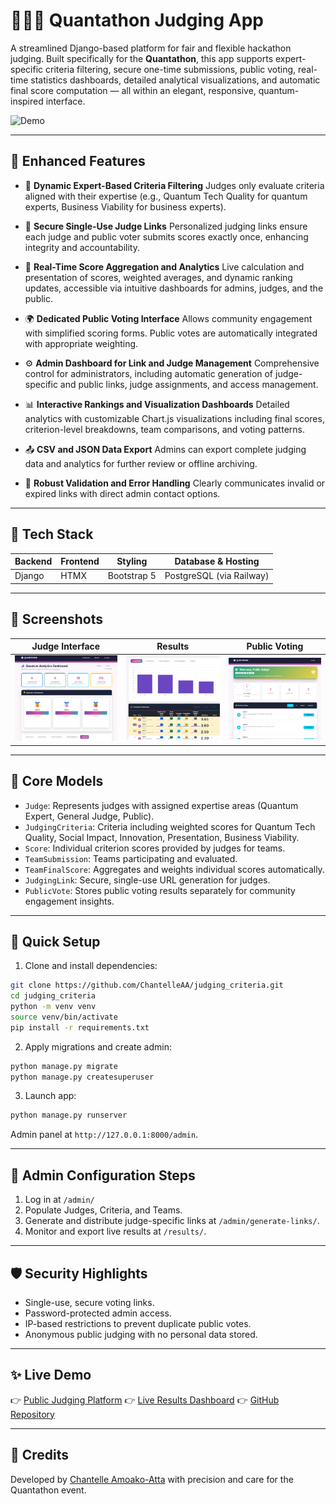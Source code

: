 # 🧑🏾‍⚖️ Quantathon Judging App

A streamlined Django-based platform for fair and flexible hackathon judging. Built specifically for the **Quantathon**, this app supports expert-specific criteria filtering, secure one-time submissions, public voting, real-time statistics dashboards, detailed analytical visualizations, and automatic final score computation — all within an elegant, responsive, quantum-inspired interface.

![Demo](https://github.com/ChantelleAA/ChantelleAA/blob/main/judging_demo.gif)

---

## 🌟 Enhanced Features

* 🧠 **Dynamic Expert-Based Criteria Filtering**
  Judges only evaluate criteria aligned with their expertise (e.g., Quantum Tech Quality for quantum experts, Business Viability for business experts).

* 🔐 **Secure Single-Use Judge Links**
  Personalized judging links ensure each judge and public voter submits scores exactly once, enhancing integrity and accountability.

* 🧮 **Real-Time Score Aggregation and Analytics**
  Live calculation and presentation of scores, weighted averages, and dynamic ranking updates, accessible via intuitive dashboards for admins, judges, and the public.

* 🌍 **Dedicated Public Voting Interface**
  Allows community engagement with simplified scoring forms. Public votes are automatically integrated with appropriate weighting.

* ⚙️ **Admin Dashboard for Link and Judge Management**
  Comprehensive control for administrators, including automatic generation of judge-specific and public links, judge assignments, and access management.

* 📊 **Interactive Rankings and Visualization Dashboards**
  Detailed analytics with customizable Chart.js visualizations including final scores, criterion-level breakdowns, team comparisons, and voting patterns.

* 📤 **CSV and JSON Data Export**
  Admins can export complete judging data and analytics for further review or offline archiving.

* 🚨 **Robust Validation and Error Handling**
  Clearly communicates invalid or expired links with direct admin contact options.

---

## 🧱 Tech Stack

| Backend | Frontend | Styling     | Database & Hosting       |
| ------- | -------- | ----------- | ------------------------ |
| Django  | HTMX     | Bootstrap 5 | PostgreSQL (via Railway) |

---

## 📸 Screenshots

| Judge Interface                                                                          | Results                                                                                | Public Voting                                                                              |
| ---------------------------------------------------------------------------------------- | -------------------------------------------------------------------------------------- | ------------------------------------------------------------------------------------------ |
| ![Judge View](https://github.com/ChantelleAA/judging_criteria/blob/main/judge_view1.png) | ![Results](https://github.com/ChantelleAA/judging_criteria/blob/main/results_view.png) | ![Public](https://github.com/ChantelleAA/judging_criteria/blob/main/public_judge_view.png) |

---

## 🧩 Core Models

* `Judge`: Represents judges with assigned expertise areas (Quantum Expert, General Judge, Public).
* `JudgingCriteria`: Criteria including weighted scores for Quantum Tech Quality, Social Impact, Innovation, Presentation, Business Viability.
* `Score`: Individual criterion scores provided by judges for teams.
* `TeamSubmission`: Teams participating and evaluated.
* `TeamFinalScore`: Aggregates and weights individual scores automatically.
* `JudgingLink`: Secure, single-use URL generation for judges.
* `PublicVote`: Stores public voting results separately for community engagement insights.

---

## 🚀 Quick Setup

1. Clone and install dependencies:

```bash
git clone https://github.com/ChantelleAA/judging_criteria.git
cd judging_criteria
python -m venv venv
source venv/bin/activate
pip install -r requirements.txt
```

2. Apply migrations and create admin:

```bash
python manage.py migrate
python manage.py createsuperuser
```

3. Launch app:

```bash
python manage.py runserver
```

Admin panel at `http://127.0.0.1:8000/admin`.

---

## 🧪 Admin Configuration Steps

1. Log in at `/admin/`
2. Populate Judges, Criteria, and Teams.
3. Generate and distribute judge-specific links at `/admin/generate-links/`.
4. Monitor and export live results at `/results/`.

---

## 🛡️ Security Highlights

* Single-use, secure voting links.
* Password-protected admin access.
* IP-based restrictions to prevent duplicate public votes.
* Anonymous public judging with no personal data stored.

---

## ✨ Live Demo

👉 [Public Judging Platform](https://judgingcriteria-production.up.railway.app/public-judge/)
👉 [Live Results Dashboard](https://judgingcriteria-production.up.railway.app/public-results/)
👉 [GitHub Repository](https://github.com/ChantelleAA/judging_criteria)

---

## 🙌 Credits

Developed by [Chantelle Amoako-Atta](https://linkedin.com/in/chantelleaa) with precision and care for the Quantathon event.
